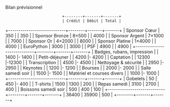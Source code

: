 Bilan prévisionnel

                             +--------+-------+-------+
                             | Crédit | Débit | Total |
+----------------------------+--------+-------+-------+
| Sponsor Cœur               |    350 |       |   350 |
| Sponsor Bronze             |  8×500 |       |  4000 |
| Sponsor Argent             | 7×1000 |       |  7000 |
| Sponsor Or                 | 4×2000 |       |  8000 |
| Sponsor Platine            | 1×4000 |       |  4000 |
| EuroPython                 |   3000 |       |  3000 |
| PSF                        |   4900 |       |  4900 |
+----------------------------+--------+-------+-------+
| Badges, rubans, impression |        |  1400 |- 1400 |
| Petit-déjeuner             |        |  4200 |- 4200 |
| Captation                  |        | 12300 |-12300 |
| Transcription              |        |  4500 |- 4500 |
| Nettoyage & sécurité       |        |  2950 |- 2950 |
| Keynotes                   |        |  1200 |- 1200 |
| Bourses                    |        |  2000 |- 2000 |
| Salle samedi soir          |        |  1500 |- 1500 |
| Matériel et courses divers |        |  1000 |- 1000 |
+----------------------------+--------+-------+-------+
| Gobelets                   |     50 |   450 |-  400 |
| T-shirts                   |   1500 |  1300 |   200 |
| Repas samedi               |   3100 |  2700 |   400 |
| Boissons samedi soir       |    500 |   400 |   100 |
+----------------------------+--------+-------+-------+
                             |  36400 | 35900 |   500 |
                             +--------+-------+-------+
